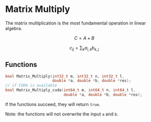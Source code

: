 Matrix Multiply
===

The matrix multiplication is the most fundamental operation in linear algebra.

$$
C = A \times B
$$

$$
c_{ij} = \sum_{k} a_{i,k}b_{k,j}
$$

Functions
---

```C
bool Matrix_Multiply(int32_t m, int32_t n, int32_t l,
                     double *a, double *b, double *res);
// if CUDA is available
bool Matrix_Multiply_cuda(int64_t m, int64_t n, int64_t l,
                          double *a, double *b, double *res);
```

If the functions succeed, they will return `true`.

Note: the functions will not overwrite the input `a` and `b`.